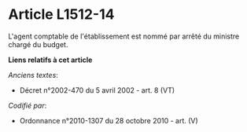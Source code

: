 # Article L1512-14

L'agent comptable de l'établissement est nommé par arrêté du ministre chargé du budget.

**Liens relatifs à cet article**

_Anciens textes_:

  - Décret n°2002-470 du 5 avril 2002 - art. 8 (VT)

_Codifié par_:

  - Ordonnance n°2010-1307 du 28 octobre 2010 - art. (V)
